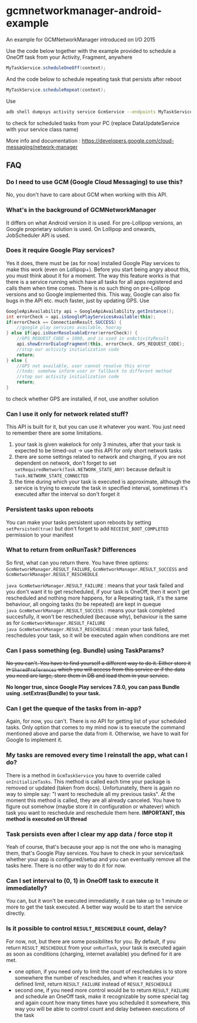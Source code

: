 # gcmnetworkmanager-android-example
An example for GCMNetworkManager introduced on I/O 2015

Use the code below together with the example provided to schedule a OneOff task from your Activity, Fragment, anywhere
```java
MyTaskService.scheduleOneOff(context);
```
And the code below to schedule repeating task that persists after reboot
```java
MyTaskService.scheduleRepeat(context);
```

Use
```bash
adb shell dumpsys activity service GcmService --endpoints MyTaskService
```
to check for scheduled tasks from your PC (replace DataUpdateService with your service class name)

More info and documentation : https://developers.google.com/cloud-messaging/network-manager

## FAQ

### Do I need to use GCM (Google Cloud Messaging) to use this?
No, you don't have to care about GCM when working with this API.

### What's in the background of GCMNetworkManager
It differs on what Android version it is used. For pre-Lollipop versions, an Google proprietary solution is used. On Lollipop and onwards, JobScheduler API is used.

### Does it require Google Play services?
Yes it does, there must be (as for now) installed Google Play services to make this work (even on Lollipop+). Before you start being angry about this, you must think about it for a moment. The way this feature works is that there is a service running which have all tasks for all apps registered and calls them when time comes. There is no such thing on pre-Lollipop versions and so Google implemented this. This way, Google can also fix bugs in the API etc. much faster, just by updating GPS.
Use
```java
GoogleApiAvailability api = GoogleApiAvailability.getInstance();
int errorCheck = api.isGooglePlayServicesAvailable(this);
if(errorCheck == ConnectionResult.SUCCESS) {
    //google play services available, hooray
} else if(api.isUserResolvableError(errorCheck)) {
    //GPS_REQUEST_CODE = 1000, and is used in onActivityResult
    api.showErrorDialogFragment(this, errorCheck, GPS_REQUEST_CODE);
    //stop our activity initialization code
    return;
} else {
    //GPS not available, user cannot resolve this error
    //todo: somehow inform user or fallback to different method
    //stop our activity initialization code
    return;
}
```
to check whether GPS are installed, if not, use another solution

### Can I use it only for network related stuff?
This API is built for it, but you can use it whatever you want. You just need to remember there are some limitations.
1. your task is given wakelock for only 3 minutes, after that your task is expected to be timed-out -> use this API for only short network tasks
2. there are some settings related to network and charging, if you are not dependent on network, don't forget to set ``` setRequiredNetwork(Task.NETWORK_STATE_ANY) ``` because default is ```Task.NETWORK_STATE_CONNECTED```
3. the time during which your task is executed is approximate, although the service is trying to execute the task in specified interval, sometimes it's executed after the interval so don't forget it

### Persistent tasks upon reboots
You can make your tasks persistent upon reboots by setting ```setPersisted(true)``` but don't forget to add ```RECEIVE_BOOT_COMPLETED``` permission to your manifest

### What to return from onRunTask? Differences
So first, what can you return there. You have three options: ```GcmNetworkManager.RESULT_FAILURE```, ```GcmNetworkManager.RESULT_SUCCESS``` and ```GcmNetworkManager.RESULT_RESCHEDULE```

```java GcmNetworkManager.RESULT_FAILURE``` : means that your task failed and you don't want it to get rescheduled, if your task is OneOff, then it won't get rescheduled and nothing more happens, for a Repeating task, it's the same behaviour, all ongoing tasks (to be repeated) are kept in queque<br/>
```java GcmNetworkManager.RESULT_SUCCESS``` : means your task completed succesfully, it won't be rescheduled (because why), behaviour is the same as for ```GcmNetworkManager.RESULT_FAILURE```<br/>
```java GcmNetworkManager.RESULT_RESCHEDULE``` : mean your task failed, reschedules your task, so it will be executed again when conditions are met<br/>


### Can I pass something (eg. Bundle) using TaskParams?
~~No you can't. You have to find yourself a different way to do it. Either store it in ``` SharedPreferences ``` which you will access from this service or if the data you need are large, store them in DB and load them in your service.~~

**No longer true, since Google Play services 7.8.0, you can pass Bundle using .setExtras(Bundle) to your task.**

### Can I get the queque of the tasks from in-app?
Again, for now, you can't. There is no API for getting list of your scheduled tasks. Only option that comes to my mind now is to execute the command mentioned above and parse the data from it. Otherwise, we have to wait for Google to implement it.

### My tasks are removed every time I reinstall the app, what can I do?
There is a method in ```GcmTaskService```  you have to override called ```onInitializeTasks```. This method is called each time your package is removed or updated (taken from docs). Unfortunatelly, there is again no way to simple say: "I want to reschedule all my previous tasks". At the moment this method is called, they are all already canceled. You have to figure out somehow (maybe store it in configuration or whatever) which task you want to reschedule and reschedule them here. **IMPORTANT, this method is executed on UI thread**

### Task persists even after I clear my app data / force stop it
Yeah of course, that's because your app is not the one who is managing them, that's Google Play services. You have to check in your service/task whether your app is configured/setup and you can eventually remove all the tasks here. There is no other way to do it for now.

### Can I set interval to (0, 1) in OneOff task to execute it immediatelly?
You can, but it won't be executed immediatelly, it can take up to 1 minute or more to get the task executed. A better way would be to start the service directly.

### Is it possible to control `RESULT_RESCHEDULE` count, delay?
For now, not, but there are some possibilites for you. By default, if you return `RESULT_RESCHEDULE` from your `onRunTask`, your task is executed again as soon as conditions (charging, internet available) you defined for it are met.
* one option, if you need only to limit the count of reschedules is to store somewhere the number of reschedules, and when it reaches your defined limit, return `RESULT_FAILURE` instead of `RESULT_RESCHEDULE`
* second one, if you need more control would be to return `RESULT_FAILURE` and schedule an OneOff task, make it recognizable by some special tag and again count how many times have you scheduled it somewhere, this way you will be able to control count and delay between executions of the task
